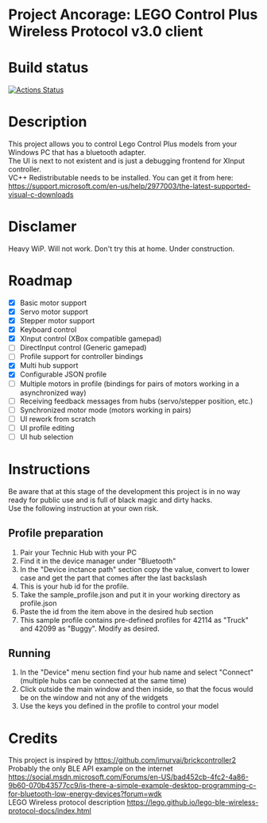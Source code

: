 # Project Ancorage: LEGO Control Plus Wireless Protocol v3.0 client

# Build status
[![Actions Status](https://github.com/shtras/ancorage/workflows/CMake/badge.svg)](https://github.com/shtras/ancorage/actions)

# Description
This project allows you to control Lego Control Plus models from your Windows PC that has a bluetooth adapter.  
The UI is next to not existent and is just a debugging frontend for XInput controller.  
VC++ Redistributable needs to be installed. You can get it from here: https://support.microsoft.com/en-us/help/2977003/the-latest-supported-visual-c-downloads

# Disclamer
Heavy WiP. Will not work. Don't try this at home. Under construction.

# Roadmap
- [x] Basic motor support
- [x] Servo motor support
- [x] Stepper motor support
- [x] Keyboard control
- [x] XInput control (XBox compatible gamepad)
- [ ] DirectInput control (Generic gamepad)
- [ ] Profile support for controller bindings
- [x] Multi hub support
- [x] Configurable JSON profile
- [ ] Multiple motors in profile (bindings for pairs of motors working in a asynchronized way)
- [ ] Receiving feedback messages from hubs (servo/stepper position, etc.)
- [ ] Synchronized motor mode (motors working in pairs)
- [ ] UI rework from scratch
- [ ] UI profile editing
- [ ] UI hub selection

# Instructions
Be aware that at this stage of the development this project is in no way ready for public use and is full of black magic and dirty hacks.  
Use the following instruction at your own risk.

## Profile preparation
1. Pair your Technic Hub with your PC
1. Find it in the device manager under "Bluetooth"
1. In the "Device inctance path" section copy the value, convert to lower case and get the part that comes after the last backslash
1. This is your hub id for the profile.
1. Take the sample_profile.json and put it in your working directory as profile.json
1. Paste the id from the item above in the desired hub section
1. This sample profile contains pre-defined profiles for 42114 as "Truck" and 42099 as "Buggy". Modify as desired.

## Running
1. In the "Device" menu section find your hub name and select "Connect" (multiple hubs can be connected at the same time)
1. Click outside the main window and then inside, so that the focus would be on the window and not any of the widgets
1. Use the keys you defined in the profile to control your model

# Credits
This project is inspired by https://github.com/imurvai/brickcontroller2  
Probably the only BLE API example on the internet https://social.msdn.microsoft.com/Forums/en-US/bad452cb-4fc2-4a86-9b60-070b43577cc9/is-there-a-simple-example-desktop-programming-c-for-bluetooth-low-energy-devices?forum=wdk  
LEGO Wireless protocol description https://lego.github.io/lego-ble-wireless-protocol-docs/index.html
